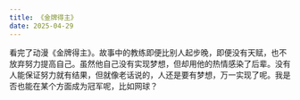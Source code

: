 ```yaml
---
title: 《金牌得主》
date: 2025-04-29
---
```

看完了动漫《金牌得主》。故事中的教练即便比别人起步晚，即便没有天赋，也不放弃努力提高自己。虽然他自己没有实现梦想，但却用他的热情感染了后辈。没有人能保证努力就有结果，但就像老话说的，人还是要有梦想，万一实现了呢。我是否也能在某个方面成为冠军呢，比如网球？